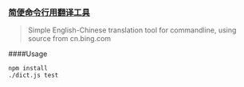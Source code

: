 
### [简便命令行用翻译工具](https://github.com/Toybreak/cliDict)

> Simple English-Chinese translation tool for commandline, using source from cn.bing.com

####Usage
```shell
npm install
./dict.js test 
```

